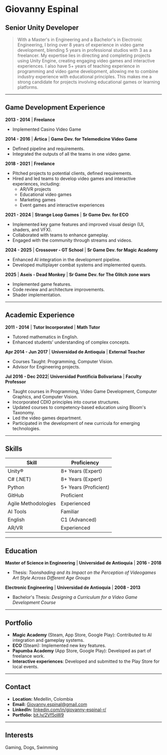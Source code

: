 # Giovanny Espinal

## Senior Unity Developer

> With a Master's in Engineering and a Bachelor's in Electronic Engineering, I bring over 8 years of experience in video game development, blending 5 years in professional studios with 3 as a freelancer. My expertise lies in directing and completing projects using Unity Engine, creating engaging video games and interactive experiences. I also have 5+ years of teaching experience in programming and video game development, allowing me to combine industry experience with educational principles. This makes me a strong candidate for projects involving educational games or learning platforms.

---

## Game Development Experience

**2013 - 2014** | **Freelance** 

*   Implemented Casino Video Game

**2014 - 2016** | **Ártica** | **Game Dev. for Telemedicine Video Game**

*   Defined pipeline and requirements.
*   Integrated the outputs of all the teams in one video game.

**2018 - 2021** | **Freelance**

*   Pitched projects to potential clients, defined requirements.
*   Hired and led teams to develop video games and interactive experiences, including:
    *   AR/VR projects
    *   Educational video games
    *   Marketing games
    *   Event games and interactive experiences

**2021 - 2024** | **Strange Loop Games** | **Sr Game Dev. for ECO**

*   Implemented key game features and improved visual design (UI, shaders, and VFX).
*   Collaborated with teams to enhance gameplay.
*   Engaged with the community through streams and videos.

**2024 - 2025** | **Crossover - GT School** | **Sr Game Dev. for Magic Academy**

*   Enhanced AI integration in the development pipeline.
*   Developed multiplayer combat systems and implemented quests.

**2025** | **Aseis - Dead Monkey** | **Sr Game Dev. for The Glitch zone wars**

*   Implemented game features.
*   Code review and architecture improvements.
*   Shader implementation.


---

## Academic Experience

**2011 - 2014** | **Tutor Incorporated** | **Math Tutor**

*   Tutored mathematics in English.
*   Enhanced students' understanding of complex concepts.


**Apr 2014 - Jun 2017** | **Universidad de Antioquia** | **External Teacher**

*   Courses Taught: Programming, Computer Vision.
*   Advisor for Engineering projects.

**Jul 2016 - Dec 2022**| **Universidad Pontificia Bolivariana** | **Faculty Professor**

*   Taught courses in Programming, Video Game Development, Computer Graphics, and Computer Vision.
*   Incorporated CDIO principles into course structures.
*   Updated courses to competency-based education using Bloom's Taxonomy.
*   Led the video games department.
*   Participated in the development of new curricula for emerging technologies.


---

## Skills

| Skill             | Proficiency         |
| ----------------- | ------------------- |
| Unity®            | 8+ Years (Expert)   |
| C# (.NET)         | 8+ Years (Expert)   |
| Python            | 5+ Years (Proficient)|
| GitHub            | Proficient          |
| Agile Methodologies| Experienced         |
| AI Tools          | Familiar            |
| English           | C1 (Advanced)       |
| AR/VR             | Experienced         |

---

## Education

**Master of Science in Engineering** | **Universidad de Antioquia** | **2016 - 2018**

*   Thesis: *Toonshading and its Impact on the Perception of Videogames Art Style Across Different Age Groups*

**Electronic Engineering** | **Universidad de Antioquia** | **2008 - 2013**

*   Bachelor's Thesis: *Designing a Curriculum for a Video Game Development Course*

---

## Portfolio

*   **Magic Academy** (Steam, App Store, Google Play): Contributed to AI integration and gameplay systems.
*   **ECO** (Steam): Implemented new key features.
*   **Papumba Academy** (App Store, Google Play): Developed as part of freelance work.
*   **Interactive experiences**: Developed and submitted to the Play Store for local events.

---

## Contact

*   **Location:** Medellin, Colombia
*   **Email:** [Giovanny.espinal@gmail.com](mailto:Giovanny.espinal@gmail.com)
*   **LinkedIn:** [linkedin.com/in/giovanny-espinal-r/](https://linkedin.com/in/giovanny-espinal-r/)
*   **Portfolio:** [bit.ly/2Vf5oW9](https://bit.ly/2Vf5oW9)

---

## Interests

Gaming, Dogs, Swimming
